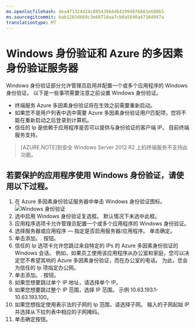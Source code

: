 ```yaml
---
ms.openlocfilehash: dea471324d24c88543964d641994076681e608b5
ms.sourcegitcommit: bab1265d669c3e6871daa7cb8a5640a47104947a
translationtype: MT
---
```

<properties 
    pageTitle="Windows 身份验证和 Azure 的多因素身份验证服务器" 
    description="这是在部署 Windows 身份验证和 Azure 多因素身份验证服务器将帮助 Azure 的多因素身份验证页。" 
    services="multi-factor-authentication" 
    documentationCenter="" 
    authors="billmath" 
    manager="stevenpo" 
    editor="curtand"/>

<tags 
    ms.service="multi-factor-authentication" 
    ms.workload="identity" 
    ms.tgt_pltfrm="na" 
    ms.devlang="na" 
    ms.topic="article" 
    ms.date="08/24/2015" 
    ms.author="billmath"/>

# Windows 身份验证和 Azure 的多因素身份验证服务器

Windows 身份验证部分允许管理员启用并配置一个或多个应用程序的 Windows 身份验证。  以下是一些事项需要注意之前设置 Windows 身份验证。

-  终端服务 Azure 多因素身份验证将在生效之前需要重新启动。
-  如果您不是用户列表中选中需要 Azure 多因素身份验证用户匹配项，您将不能在重新启动之后登录到计算机。
-  信任的 Ip 是依赖于应用程序是否可以提供与身份验证的客户端 IP。 目前终端服务支持。  







>[AZURE.NOTE]到安全 Windows Server 2012 R2 上的终端服务不支持此功能。
 



## 若要保护的应用程序使用 Windows 身份验证，请使用以下过程。

1. 在 Azure 多因素身份验证服务器中单击 Windows 身份验证图标。
![Windows 身份验证](./media/multi-factor-authentication-get-started-server-windows/windowsauth.png)
2. 选中启用 Windows 身份验证复选框。 默认情况下未选中此框。
3. 应用程序选项卡允许管理员配置一个或多个应用程序的 Windows 身份验证。
4. 选择服务器或应用程序 — 指定是否启用服务器/应用程序。 单击确定。
5. 单击添加。. 按钮。
6. 信任的 Ip 选项卡允许您跳过来自特定的 IPs 的 Azure 多因素身份验证的 Windows 会话。 例如，如果员工使用该应用程序从办公室和家庭，您可以决定您不希望其响的 Azure 多因素身份验证，而在办公室的电话。 为此，您会为信任的 Ip 项指定办公网。
7. 单击添加。. 按钮。
8. 如果您想要跳过单个 IP 地址，请选择单个 IP。
9. 如果您想要跳过整个 IP 范围，选择 IP 范围。 示例 10.63.193.1-10.63.193.100。
10. 如果您想指定使用表示法的子网的 Ip 范围，请选择子网。 输入的子网起始 IP 并选择从下拉列表中相应的子网掩码。 
11. 单击确定按钮。
